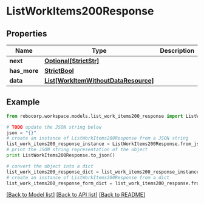 # ListWorkItems200Response


## Properties
Name | Type | Description | Notes
------------ | ------------- | ------------- | -------------
**next** | [**Optional[StrictStr]**](Next.md) |  | 
**has_more** | [**StrictBool**](HasMore.md) |  | 
**data** | [**List[WorkItemWithoutDataResource]**](WorkItemWithoutDataResource.md) |  | 

## Example

```python
from robocorp.workspace.models.list_work_items200_response import ListWorkItems200Response

# TODO update the JSON string below
json = "{}"
# create an instance of ListWorkItems200Response from a JSON string
list_work_items200_response_instance = ListWorkItems200Response.from_json(json)
# print the JSON string representation of the object
print ListWorkItems200Response.to_json()

# convert the object into a dict
list_work_items200_response_dict = list_work_items200_response_instance.to_dict()
# create an instance of ListWorkItems200Response from a dict
list_work_items200_response_form_dict = list_work_items200_response.from_dict(list_work_items200_response_dict)
```
[[Back to Model list]](../README.md#documentation-for-models) [[Back to API list]](../README.md#documentation-for-api-endpoints) [[Back to README]](../README.md)



